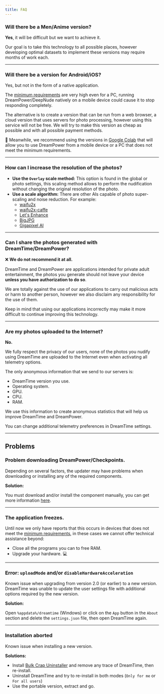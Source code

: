 ```yaml
---
title: FAQ
---
```


### Will there be a Men/Anime version?

**Yes**, it will be difficult but we want to achieve it.

Our goal is to take this technology to all possible places, however developing optimal datasets to implement these versions may require months of work each.

---

### Will there be a version for Android/iOS?

Yes, but not in the form of a native application.

The [minimum requirements](/docs/installation#requirements) are very high even for a PC, running DreamPower/DeepNude natively on a mobile device could cause it to stop responding completely.

The alternative is to create a version that can be run from a web browser, a cloud version that uses servers for photo processing, however using this service will not be free. We will try to make this version as cheap as possible and with all possible payment methods.

🌟 Meanwhile, we recommend using the versions in [Google Colab](/docs/installation#releases) that will allow you to use DreamPower from a mobile device or a PC that does not meet the minimum requirements.

---

### How can I increase the resolution of the photos?

- **Use the `Overlay` scale method:** This option is found in the global or photo settings, this scaling method allows to perform the nudification without changing the original resolution of the photo.
- **Use a scale algorithm:** There are other AIs capable of photo super-scaling and noise reduction. For example:
  - [waifu2x](http://waifu2x.udp.jp/)
  - [waifu2x-caffe](https://github.com/lltcggie/waifu2x-caffe/releases)
  - [Let's Enhance](https://letsenhance.io/)
  - [BigJPG](https://bigjpg.com/)
  - [Gigapixel AI](https://topazlabs.com/gigapixel-ai/)

---

### Can I share the photos generated with DreamTime/DreamPower?

❌ **We do not recommend it at all.**

DreamTime and DreamPower are applications intended for private adult entertainment, the photos you generate should not leave your device **unless you have authorization to do so**.

We are totally against the use of our applications to carry out malicious acts or harm to another person, however we also disclaim any responsibility for the use of them.

Keep in mind that using our applications incorrectly may make it more difficult to continue improving this technology.


---

### Are my photos uploaded to the Internet?

**No.**

We fully respect the privacy of our users, none of the photos you nudify using DreamTime are uploaded to the Internet even when activating all telemetry options.

The only anonymous information that we send to our servers is:

- DreamTime version you use.
- Operating system.
- GPU.
- CPU.
- RAM.

We use this information to create anonymous statistics that will help us improve DreamTime and DreamPower.

You can change additional telemetry preferences in DreamTime settings.

---
  
## Problems

### Problem downloading DreamPower/Checkpoints.

Depending on several factors, the updater may have problems when downloading or installing any of the required components.

**Solution:**

You must download and/or install the component manually, you can get more information [here](/docs/guide/updater#manual-update).

---

### The application freezes.

Until now we only have reports that this occurs in devices that does not meet the [minimum requirements](/docs/installation#requirements), in these cases we cannot offer technical assistance beyond:

- Close all the programs you can to free RAM.
- Upgrade your hardware. 💻

---

### Error: `uploadMode` and/or `disableHardwareAcceleration`

Known issue when upgrading from version 2.0 (or earlier) to a new version. DreamTime was unable to update the user settings file with additional options required by the new version.

**Solution:**

Open `%appdata%/dreamtime` (Windows) or click on the `App` button in the `About` section and delete the `settings.json` file, then open DreamTime again.

---

### Installation aborted

Known issue when installing a new version.

**Solutions:**

- Install [Bulk Crap Uninstaller](https://www.bcuninstaller.com/) and remove any trace of DreamTime, then re-install.
- Uninstall DreamTime and try to re-install in both modes (`Only for me` or `For all users`)
- Use the portable version, extract and go.


